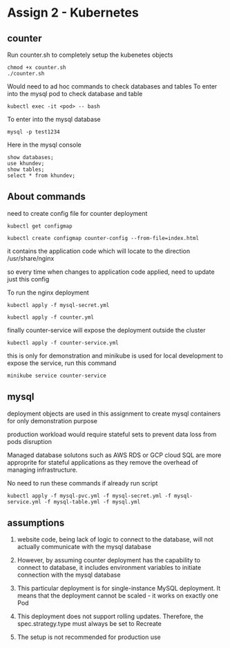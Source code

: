 # Assign 2 - Kubernetes 

## counter
Run counter.sh to completely setup the kubenetes objects
```
chmod +x counter.sh
./counter.sh
```
Would need to ad hoc commands to check databases and tables
To enter into the mysql pod to check database and table
``` 
kubectl exec -it <pod> -- bash
```

To enter into the mysql database
```
mysql -p test1234
```

Here in the mysql console
```
show databases;
use khundev;
show tables;
select * from khundev;
```
## About commands
need to create config file for counter deployment
```
kubectl get configmap
```
```
kubectl create configmap counter-config --from-file=index.html
```
it contains the application code which will locate to the direction /usr/share/nginx 

so every time when changes to application code applied, need to update just this config

To run the nginx deployment
```
kubectl apply -f mysql-secret.yml
```
```
kubectl apply -f counter.yml
```

finally counter-service will expose the deployment outside the cluster
```
kubectl apply -f counter-service.yml
```

this is only for demonstration and minikube is used for local development
to expose the service, run this command
```
minikube service counter-service
```

## mysql
deployment objects are used in this assignment to create mysql containers for only demonstration purpose

production workload would require stateful sets to prevent data loss from pods disruption

Managed database solutons such as AWS RDS or GCP cloud SQL are more approprite for stateful applications as they remove the overhead of managing infrastructure.

No need to run these commands if already run script
```
kubectl apply -f mysql-pvc.yml -f mysql-secret.yml -f mysql-service.yml -f mysql-table.yml -f mysql.yml
```

## assumptions
1. website code, being lack of logic to connect to the database, will not actually communicate with the mysql database

2. However, by assuming counter deployment has the capability to connect to database, it includes environment variables to initiate connection with the mysql database

3. This particular deployment is for single-instance MySQL deployment. It means that the deployment cannot be scaled - it works on exactly one Pod

4. This deployment does not support rolling updates. Therefore, the spec.strategy.type must always be set to Recreate

5. The setup is not recommended for production use